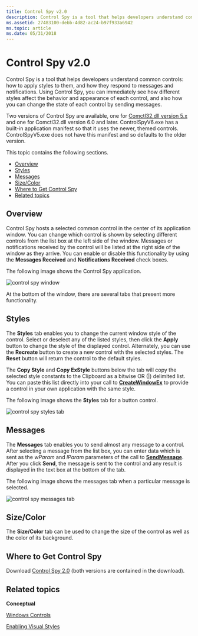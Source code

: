```yaml
---
title: Control Spy v2.0
description: Control Spy is a tool that helps developers understand common controls how to apply styles to them, and how they respond to messages and notifications.
ms.assetid: 27483100-debb-4d82-ac24-b97f933a6942
ms.topic: article
ms.date: 05/31/2018
---
```


# Control Spy v2.0

Control Spy is a tool that helps developers understand common controls: how to apply styles to them, and how they respond to messages and notifications. Using Control Spy, you can immediately see how different styles affect the behavior and appearance of each control, and also how you can change the state of each control by sending messages.

Two versions of Control Spy are available, one for [Comctl32.dll version 5.x](common-control-versions.md) and one for Comctl32.dll version 6.0 and later. ControlSpyV6.exe has a built-in application manifest so that it uses the newer, themed controls. ControlSpyV5.exe does not have this manifest and so defaults to the older version.

This topic contains the following sections.

-   [Overview](#overview)
-   [Styles](#styles)
-   [Messages](#messages)
-   [Size/Color](#sizecolor)
-   [Where to Get Control Spy](#where-to-get-control-spy)
-   [Related topics](#related-topics)

## Overview

Control Spy hosts a selected common control in the center of its application window. You can change which control is shown by selecting different controls from the list box at the left side of the window. Messages or notifications received by the control will be listed at the right side of the window as they arrive. You can enable or disable this functionality by using the **Messages Received** and **Notifications Received** check boxes.

The following image shows the Control Spy application.

![control spy window](images/controlspy-main.png)

At the bottom of the window, there are several tabs that present more functionality.

## Styles

The **Styles** tab enables you to change the current window style of the control. Select or deselect any of the listed styles, then click the **Apply** button to change the style of the displayed control. Alternately, you can use the **Recreate** button to create a new control with the selected styles. The **Reset** button will return the control to the default styles.

The **Copy Style** and **Copy ExStyle** buttons below the tab will copy the selected style constants to the Clipboard as a bitwise OR (\|) delimited list. You can paste this list directly into your call to [**CreateWindowEx**](/windows/desktop/api/winuser/nf-winuser-createwindowexa) to provide a control in your own application with the same style.

The following image shows the **Styles** tab for a button control.

![control spy styles tab](images/controlspy-styles.png)

## Messages

The **Messages** tab enables you to send almost any message to a control. After selecting a message from the list box, you can enter data which is sent as the *wParam* and *lParam* parameters of the call to [**SendMessage**](/windows/desktop/api/winuser/nf-winuser-sendmessage). After you click **Send**, the message is sent to the control and any result is displayed in the text box at the bottom of the tab.

The following image shows the messages tab when a particular message is selected.

![control spy messages tab](images/controlspy-messages.png)

## Size/Color

The **Size/Color** tab can be used to change the size of the control as well as the color of its background.

## Where to Get Control Spy

Download [Control Spy 2.0](https://www.microsoft.com/download/details.aspx?id=4635) (both versions are contained in the download).

## Related topics

<dl> <dt>

**Conceptual**
</dt> <dt>

[Windows Controls](window-controls.md)
</dt> <dt>

[Enabling Visual Styles](cookbook-overview.md)
</dt> </dl>

 

 